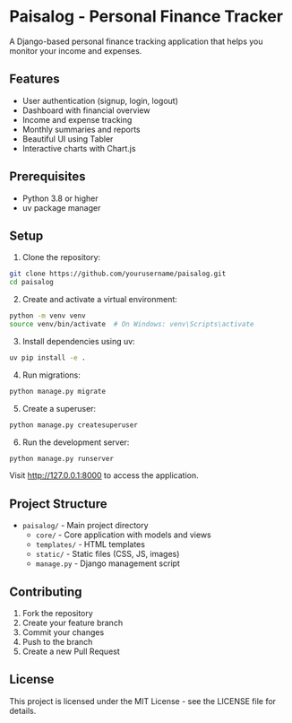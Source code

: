 # Paisalog - Personal Finance Tracker

A Django-based personal finance tracking application that helps you monitor your income and expenses.

## Features

- User authentication (signup, login, logout)
- Dashboard with financial overview
- Income and expense tracking
- Monthly summaries and reports
- Beautiful UI using Tabler
- Interactive charts with Chart.js

## Prerequisites

- Python 3.8 or higher
- uv package manager

## Setup

1. Clone the repository:
```bash
git clone https://github.com/yourusername/paisalog.git
cd paisalog
```

2. Create and activate a virtual environment:
```bash
python -m venv venv
source venv/bin/activate  # On Windows: venv\Scripts\activate
```

3. Install dependencies using uv:
```bash
uv pip install -e .
```

4. Run migrations:
```bash
python manage.py migrate
```

5. Create a superuser:
```bash
python manage.py createsuperuser
```

6. Run the development server:
```bash
python manage.py runserver
```

Visit http://127.0.0.1:8000 to access the application.

## Project Structure

- `paisalog/` - Main project directory
  - `core/` - Core application with models and views
  - `templates/` - HTML templates
  - `static/` - Static files (CSS, JS, images)
  - `manage.py` - Django management script

## Contributing

1. Fork the repository
2. Create your feature branch
3. Commit your changes
4. Push to the branch
5. Create a new Pull Request

## License

This project is licensed under the MIT License - see the LICENSE file for details.